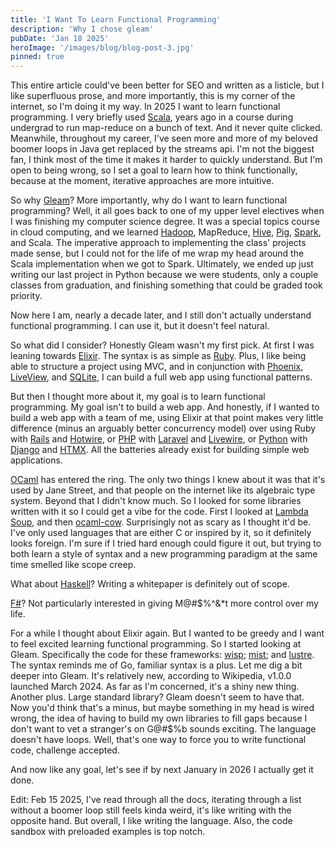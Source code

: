 ```yaml
---
title: 'I Want To Learn Functional Programming'
description: 'Why I chose gleam'
pubDate: 'Jan 18 2025'
heroImage: '/images/blog/blog-post-3.jpg'
pinned: true
---
```


This entire article could've been better for SEO and written as a listicle, but I like superfluous prose, and more importantly, this is my corner of the internet, so I'm doing it my way. In 2025 I want to learn functional programming. I very briefly used [Scala](https://www.scala-lang.org/), years ago in a course during undergrad to run map-reduce on a bunch of text. And it never quite clicked. Meanwhile, throughout my career, I've seen more and more of my beloved boomer loops in Java get replaced by the streams api. I'm not the biggest fan, I think most of the time it makes it harder to quickly understand. But I'm open to being wrong, so I set a goal to learn how to think functionally, because at the moment, iterative approaches are more intuitive.

So why [Gleam](https://gleam.run/)? More importantly, why do I want to learn functional programming? Well, it all goes back to one of my upper level electives when I was finishing my computer science degree. It was a special topics course in cloud computing, and we learned [Hadoop](https://hadoop.apache.org/), MapReduce, [Hive](https://hive.apache.org/), [Pig](https://pig.apache.org/), [Spark](https://spark.apache.org/), and Scala. The imperative approach to implementing the class' projects made sense, but I could not for the life of me wrap my head around the Scala implementation when we got to Spark. Ultimately, we ended up just writing our last project in Python because we were students, only a couple classes from graduation, and finishing something that could be graded took priority.

Now here I am, nearly a decade later, and I still don't actually understand functional programming. I can use it, but it doesn't feel natural.

So what did I consider? Honestly Gleam wasn't my first pick. At first I was leaning towards [Elixir](https://elixir-lang.org/). The syntax is as simple as [Ruby](https://www.ruby-lang.org/en/). Plus, I like being able to structure a project using MVC, and in conjunction with [Phoenix](https://www.phoenixframework.org/), [LiveView](https://hexdocs.pm/phoenix_live_view/welcome.html), and [SQLite](https://www.sqlite.org/), I can build a full web app using functional patterns.

But then I thought more about it, my goal is to learn functional programming. My goal isn't to build a web app. And honestly, if I wanted to build a web app with a team of me, using Elixir at that point makes very little difference (minus an arguably better concurrency model) over using Ruby with [Rails](https://rubyonrails.org/) and [Hotwire](https://hotwired.dev/), or [PHP](https://www.php.net/) with [Laravel](https://laravel.com/) and [Livewire](https://laravel-livewire.com/), or [Python](https://www.python.org/) with [Django](https://www.djangoproject.com/) and [HTMX](https://htmx.org/). All the batteries already exist for building simple web applications.

[OCaml](https://ocaml.org/) has entered the ring. The only two things I knew about it was that it's used by Jane Street, and that people on the internet like its algebraic type system. Beyond that I didn't know much. So I looked for some libraries written with it so I could get a vibe for the code. First I looked at [Lambda Soup](https://github.com/aantron/lambdasoup), and then [ocaml-cow](https://github.com/mirage/ocaml-cow). Surprisingly not as scary as I thought it'd be. I've only used languages that are either C or inspired by it, so it definitely looks foreign. I'm sure if I tried hard enough could figure it out, but trying to both learn a style of syntax and a new programming paradigm at the same time smelled like scope creep.

What about [Haskell](https://www.haskell.org/)? Writing a whitepaper is definitely out of scope.

[F#](https://fsharp.org/)? Not particularly interested in giving M@#$%^&*t more control over my life.

For a while I thought about Elixir again. But I wanted to be greedy and I want to feel excited learning functional programming. So I started looking at Gleam. Specifically the code for these frameworks: [wisp](https://github.com/gleam-wisp/wisp); [mist](https://github.com/rawhat/mist); and [lustre](https://github.com/lustre-labs/lustre). The syntax reminds me of Go, familiar syntax is a plus. Let me dig a bit deeper into Gleam. It's relatively new, according to Wikipedia, v1.0.0 launched March 2024. As far as I'm concerned, it's a shiny new thing. Another plus. Large standard library? Gleam doesn't seem to have that. Now you'd think that's a minus, but maybe something in my head is wired wrong, the idea of having to build my own libraries to fill gaps because I don't want to vet a stranger's on G@#$%b sounds exciting. The language doesn't have loops. Well, that's one way to force you to write functional code, challenge accepted.

And now like any goal, let's see if by next January in 2026 I actually get it done.

Edit: Feb 15 2025, I've read through all the docs, iterating through a list without a boomer loop still feels kinda weird, it's like writing with the opposite hand. But overall, I like writing the language. Also, the code sandbox with preloaded examples is top notch.